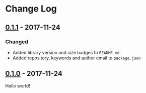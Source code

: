 # Change Log

## [0.1.1] - 2017-11-24

### Changed

* Added library version and size badges to `README.md`.
* Added repository, keywords and author email to `package.json`

## [0.1.0] - 2017-11-24

Hello world!

[0.1.1]: https://github.com/jlmakes/tealight/compare/0.1.0...0.1.1
[0.1.0]: https://github.com/jlmakes/tealight/tree/0.1.0

